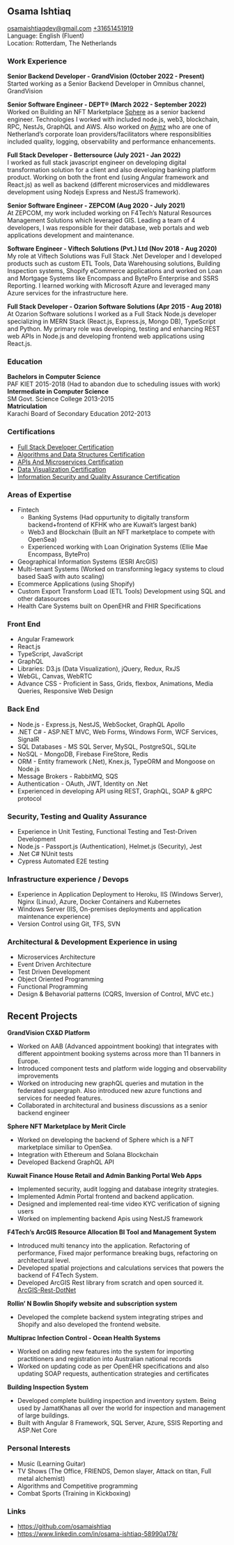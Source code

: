 ## **Osama Ishtiaq**

<osamaishtiaqdev@gmail.com> [+31651451919](https://wa.me/31651451919)  
Language: English (Fluent)  
Location: Rotterdam, The Netherlands

### **Work Experience**

**Senior Backend Developer - GrandVision (October 2022 - Present)**  
Started working as a Senior Backend Developer in Omnibus channel, GrandVision

**Senior Software Engineer - DEPT® (March 2022 - September 2022)**  
Worked on Building an NFT Marketplace [Sphere](https://meritcircle.io/) as a senior backend engineer. Technologies I worked with included node.js, web3, blockchain, RPC, NestJs, GraphQL and AWS. Also worked on [Aymz](https://www.aymz.com/) who are one of Netherland’s corporate loan providers/facilitators where responsiblities included quality, logging, observability and performance enhancements.

**Full Stack Developer - Bettersource (July 2021 - Jan 2022)**  
I worked as full stack javascript engineer on developing digital transformation solution for a client and also developing banking platform product. Working on both the front end (using Angular framework and React.js) as well as backend (different microservices and middlewares development using Nodejs Express and NestJS framework).

**Senior Software Engineer - ZEPCOM (Aug 2020 - July 2021)**  
At ZEPCOM, my work included working on F4Tech’s Natural Resources Management Solutions which leveraged GIS. Leading a team of 4 developers, I was responsible for their database, web portals and web applications development and maintenance.

**Software Engineer - Viftech Solutions (Pvt.) Ltd (Nov 2018 - Aug 2020)**
My role at Viftech Solutions was Full Stack .Net Developer and I developed products such as custom ETL Tools, Data Warehousing solutions, Building Inspection systems, Shopify eCommerce applications and worked on Loan and Mortgage Systems like Encompass and BytePro Enterprise and SSRS Reporting. I learned working with Microsoft Azure and leveraged many Azure services for the infrastructure here.

**Full Stack Developer - Ozarion Software Solutions (Apr 2015 - Aug 2018)**  
At Ozarion Software solutions I worked as a Full Stack Node.js developer specializing in MERN Stack (React.js, Express.js, Mongo DB), TypeScript and Python. My primary role was developing, testing and enhancing REST web APIs in Node.js and developing frontend web applications using React.js.

### **Education**

**Bachelors in Computer Science**  
PAF KIET 2015-2018 (Had to abandon due to scheduling issues with work)  
**Intermediate in Computer Science**  
SM Govt. Science College 2013-2015  
**Matriculation**  
Karachi Board of Secondary Education 2012-2013

### **Certifications**

- [Full Stack Developer Certification](https://www.freecodecamp.org/certification/oisee/full-stack)
- [Algorithms and Data Structures Certification](https://www.freecodecamp.org/certification/oisee/javascript-algorithms-and-data-structures)
- [APIs And Microservices Certification](https://www.freecodecamp.org/certification/oisee/apis-and-microservices)
- [Data Visualization Certification](https://www.freecodecamp.org/certification/oisee/data-visualization)
- [Information Security and Quality Assurance Certification](https://www.freecodecamp.org/certification/oisee/information-security-and-quality-assurance)

### **Areas of Expertise**
- Fintech
     - Banking Systems (Had oppurtunity to digitally transform backend+frontend of KFHK who are Kuwait’s largest bank)
     - Web3 and Blockchain (Built an NFT marketplace to compete with OpenSea)
     - Experienced working with Loan Origination Systems (Ellie Mae Encompass, BytePro)
- Geographical Information Systems (ESRI ArcGIS)
- Multi-tenant Systems (Worked on transforming legacy systems to cloud based SaaS with auto scaling)
- Ecommerce Applications (using Shopify)
- Custom Export Transform Load (ETL Tools) Development using SQL and other datasources
- Health Care Systems built on OpenEHR and FHIR Specifications

### **Front End**

- Angular Framework
- React.js
- TypeScript, JavaScript
- GraphQL
- Libraries: D3.js (Data Visualization), jQuery, Redux, RxJS
- WebGL, Canvas, WebRTC
- Advance CSS - Proficient in Sass, Grids, flexbox, Animations, Media Queries, Responsive Web Design

### **Back End**

- Node.js - Express.js, NestJS, WebSocket, GraphQL Apollo
- .NET C# - ASP.NET MVC, Web Forms, Windows Form, WCF Services, SignalR
- SQL Databases - MS SQL Server, MySQL, PostgreSQL, SQLite
- NoSQL - MongoDB, Firebase FireStore, Redis
- ORM - Entity framework (.Net), Knex.js, TypeORM and Mongoose on Node.js
- Message Brokers - RabbitMQ, SQS
- Authentication - OAuth, JWT, Identity on .Net
- Experienced in developing API using REST, GraphQL, SOAP & gRPC protocol

### **Security, Testing and Quality Assurance**

- Experience in Unit Testing, Functional Testing and Test-Driven Development
- Node.js - Passport.js (Authentication), Helmet.js (Security), Jest
- .Net C# NUnit tests
- Cypress Automated E2E testing

### **Infrastructure experience / Devops**

- Experience in Application Deployment to Heroku, IIS (Windows Server), Nginx (Linux), Azure, Docker Containers and Kubernetes
- Windows Server (IIS, On-premises deployments and application maintenance experience)
- Version Control using Git, TFS, SVN

### **Architectural & Development Experience in using**

- Microservices Architecture
- Event Driven Architecture
- Test Driven Development
- Object Oriented Programming
- Functional Programming
- Design & Behavorial patterns (CQRS, Inversion of Control, MVC etc.)

## **Recent Projects**    

**GrandVision CX&D Platform**
- Worked on AAB (Advanced appointment booking) that integrates with different appointment booking systems across more than 11 banners in Europe.
- Introduced component tests and platform wide logging and observability improvements
- Worked on introducing new graphQL queries and mutation in the federated supergraph. Also introduced new azure functions and services for needed features.
- Collaborated in architectural and business discussions as a senior backend engineer

**Sphere NFT Marketplace by Merit Circle**
- Worked on developing the backend of Sphere which is a NFT marketplace similiar to OpenSea.
- Integration with Ethereum and Solana Blockchain
- Developed Backend GraphQL API

**Kuwait Finance House Retail and Admin Banking Portal Web Apps**

- Implemented security, audit logging and database integrity strategies.
- Implemented Admin Portal frontend and backend application.
- Designed and implemented real-time video KYC verification of signing users
- Worked on implementing backend Apis using NestJS framework

**F4Tech’s ArcGIS Resource Allocation BI Tool and Management System**

- Introduced multi tenancy into the application. Refactoring of performance, Fixed major performance breaking bugs, refactoring on architectural level.
- Developed spatial projections and calculations services that powers the backend of F4Tech System.
- Developed ArcGIS Rest library from scratch and open sourced it. [ArcGIS-Rest-DotNet](https://github.com/osamaishtiaq/arcgis-rest-dotnet)

**Rollin’ N Bowlin Shopify website and subscription system**

- Developed the complete backend system integrating stripes and Shopify and also developed the frontend website.

**Multiprac Infection Control - Ocean Health Systems**

- Worked on adding new features into the system for importing practitioners and registration into Australian national records
- Worked on updating code as per OpenEHR specifications and also updating SOAP requests, authentication strategies and certificates

**Building Inspection System**

- Developed complete building inspection and inventory system. Being used by JamatKhanas all over the world for inspection and management of large buildings.
- Built with Angular 8 Framework, SQL Server, Azure, SSIS Reporting and ASP.Net Core


### **Personal Interests**

- Music (Learning Guitar)
- TV Shows (The Office, FRIENDS, Demon slayer, Attack on titan, Full metal alchemist)
- Algorithms and Competitive programming
- Combat Sports (Training in Kickboxing)

### **Links**

- <https://github.com/osamaishtiaq>
- <https://www.linkedin.com/in/osama-ishtiaq-58990a178/>
